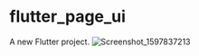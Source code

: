 # flutter_page_ui

A new Flutter project.
![Screenshot_1597837213](https://user-images.githubusercontent.com/56194329/90631891-246b8800-e241-11ea-827e-e345ffc51363.png)

